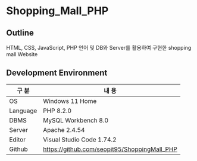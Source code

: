 # Shopping_Mall_PHP

## Outline

HTML, CSS, JavaScript, PHP 언어 및 DB와 Server를 활용하여 구현한 shopping mall Website

## Development Environment 

| 구 분 | 내 용 |
| --- | --- |
| OS | Windows 11 Home |
| Language | PHP 8.2.0 |
| DBMS | MySQL Workbench 8.0 |
| Server | Apache 2.4.54 |
| Editor | Visual Studio Code 1.74.2 |
| Github | https://github.com/seopit95/ShoppingMall_PHP |
